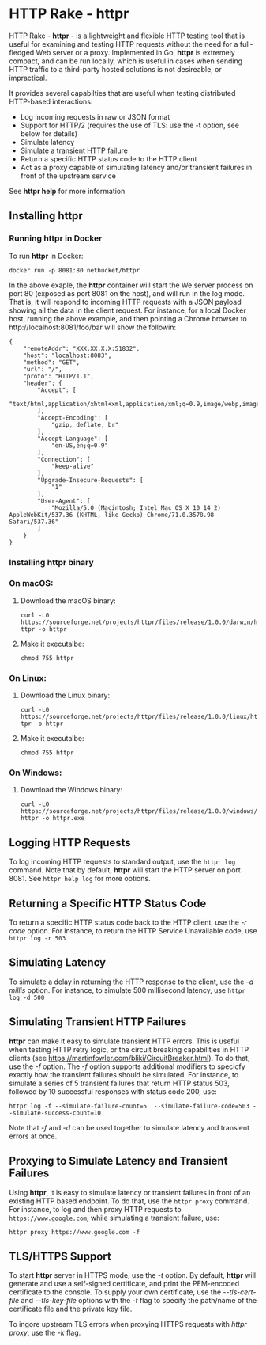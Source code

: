 # HTTP Rake - httpr
HTTP Rake - **httpr** - is a lightweight and flexible HTTP testing tool that is useful for examining  and testing HTTP requests without the need for a full-fledged Web server or a proxy. Implemented in Go, **httpr** is extremely compact, and can be run locally, which is useful in cases when sending HTTP traffic to a third-party hosted solutions is not desireable, or impractical. 

It provides several capabilties that are useful when testing distributed HTTP-based interactions:
 * Log incoming requests in raw or JSON format
 * Support for HTTP/2 (requires the use of TLS: use the -t option, see below for details)
 * Simulate latency
 * Simulate a transient HTTP failure
 * Return a specific HTTP status code to the HTTP client
 * Act as a proxy capable of simulating latency and/or transient failures in front of the upstream service
 
See **httpr help** for more information
 
## Installing httpr

### Running httpr in Docker
To run **httpr** in Docker:

  ```docker run -p 8081:80 netbucket/httpr```

In the above exaple, the **httpr** container will start the We server process on port 80 (exposed as port 8081 on the host), and will run in the log mode. That is, it will respond to incoming HTTP requests with a JSON payload showing all the data in the client request. For instance, for a local Docker host, running the above example, and then pointing a Chrome browser to http://localhost:8081/foo/bar will show the followin:

```
{
    "remoteAddr": "XXX.XX.X.X:51832",
    "host": "localhost:8083",
    "method": "GET",
    "url": "/",
    "proto": "HTTP/1.1",
    "header": {
        "Accept": [
            "text/html,application/xhtml+xml,application/xml;q=0.9,image/webp,image/apng,*/*;q=0.8"
        ],
        "Accept-Encoding": [
            "gzip, deflate, br"
        ],
        "Accept-Language": [
            "en-US,en;q=0.9"
        ],
        "Connection": [
            "keep-alive"
        ],
        "Upgrade-Insecure-Requests": [
            "1"
        ],
        "User-Agent": [
            "Mozilla/5.0 (Macintosh; Intel Mac OS X 10_14_2) AppleWebKit/537.36 (KHTML, like Gecko) Chrome/71.0.3578.98 Safari/537.36"
        ]
    }
}
```
  
### Installing httpr binary
### On macOS:
1. Download the macOS binary:

   ```curl -L0 https://sourceforge.net/projects/httpr/files/release/1.0.0/darwin/httpr -o httpr```
  
  
2. Make it executalbe:

   ```chmod 755 httpr```

### On Linux:
1. Download the Linux binary:

   ```curl -L0 https://sourceforge.net/projects/httpr/files/release/1.0.0/linux/httpr -o httpr```
  
  
2. Make it executalbe:

   ```chmod 755 httpr```

### On Windows:
1. Download the Windows binary:

   ```curl -L0 https://sourceforge.net/projects/httpr/files/release/1.0.0/windows/httpr -o httpr.exe```
 
## Logging HTTP Requests
To log incoming HTTP requests to standard output, use the `httpr log` command. Note that by default, **httpr** will start the HTTP server on port 8081. See `httpr help log` for more options.
 
## Returning a Specific HTTP Status Code
To return a specific HTTP status code back to the HTTP client, use the *-r code* option. For instance, to return the HTTP Service Unavailable code, use `httpr log -r 503`

## Simulating Latency
To simulate a delay in returning the HTTP response to the client, use the *-d millis* option. For instance, to simulate 500 millisecond latency, use `httpr log -d 500`

## Simulating Transient HTTP Failures
**httpr** can make it easy to simulate transient HTTP errors. This is useful when testing HTTP retry logic, or the circuit breaking capabilities in HTTP clients (see https://martinfowler.com/bliki/CircuitBreaker.html). To do that, use the *-f* option. The *-f* option supports additional modifiers to specicfy exactly how the transient failures should be simulated. For instance, to simulate a series of 5 transient failures that return HTTP status 503, followed by 10 successful responses with status code 200, use:

   ```httpr log -f --simulate-failure-count=5  --simulate-failure-code=503 --simulate-success-count=10```
  
 Note that *-f* and *-d* can be used together to simulate latency and transient errors at once.
 
 ## Proxying to Simulate Latency and Transient Failures
 Using **httpr**, it is easy to simulate latency or transient failures in front of an existing HTTP based endpoint. To do that, use the `httpr proxy` command.
 For instance, to log and then proxy HTTP requests to `https://www.google.com`, while simulating a transient failure, use:

   ```httpr proxy https://www.google.com -f```
   
## TLS/HTTPS Support
To start **httpr** server in HTTPS mode, use the *-t* option. By default, **httpr** will generate and use
a self-signed certificate, and print the PEM-encoded certificate to the console. To supply your own
certificate, use the *--tls-cert-file* and *--tls-key-file* options with the *-t* flag to specify
the path/name of the certificate file and the private key file.

To ingore upstream TLS errors when proxying HTTPS requests with *httpr proxy*, use the *-k* flag.



